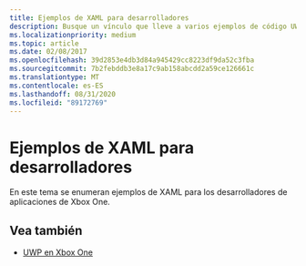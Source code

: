 ```yaml
---
title: Ejemplos de XAML para desarrolladores
description: Busque un vínculo que lleve a varios ejemplos de código UWP multiplataforma que se han optimizado para Xbox One cuando se ejecutan en esa plataforma.
ms.localizationpriority: medium
ms.topic: article
ms.date: 02/08/2017
ms.openlocfilehash: 39d2853e4db3d84a945429cc8223df9da52c3fba
ms.sourcegitcommit: 7b2febddb3e8a17c9ab158abcdd2a59ce126661c
ms.translationtype: MT
ms.contentlocale: es-ES
ms.lasthandoff: 08/31/2020
ms.locfileid: "89172769"
---
```

# <a name="xaml-samples-for-developers"></a>Ejemplos de XAML para desarrolladores

En este tema se enumeran ejemplos de XAML para los desarrolladores de aplicaciones de Xbox One.

## <a name="see-also"></a>Vea también
- [UWP en Xbox One](index.md)


